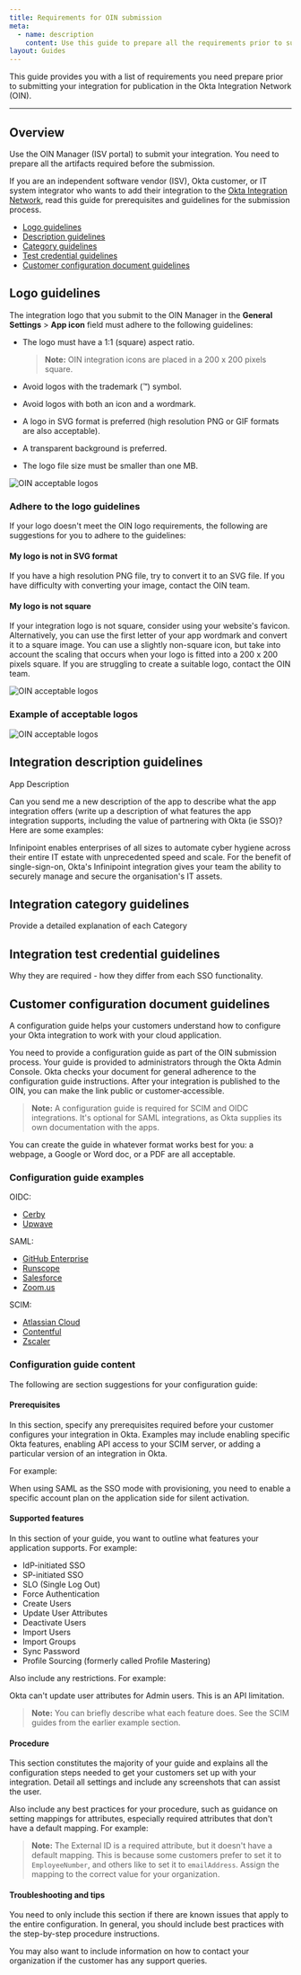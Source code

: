 ```yaml
---
title: Requirements for OIN submission
meta:
  - name: description
    content: Use this guide to prepare all the requirements prior to submitting your integration to Okta for publication in the Okta Integration Network.
layout: Guides
---
```


This guide provides you with a list of requirements you need prepare prior to submitting your integration for publication in the Okta Integration Network (OIN).

---

## Overview

Use the OIN Manager (ISV portal) to submit your integration.
You need to prepare all the artifacts required before the submission.

If you are an independent software vendor (ISV), Okta customer, or IT system integrator who wants to add their integration to the [Okta Integration Network](https://www.okta.com/integrations/), read this guide for prerequisites and guidelines for the submission process.

* [Logo guidelines](#logo-guidelines)
* [Description guidelines](#Description-guidelines)
* [Category guidelines](#category-guidelines)
* [Test credential guidelines](#test-credential-guidelines)
* [Customer configuration document guidelines](#customer-configuration-document-guidelines)

## Logo guidelines

The integration logo that you submit to the OIN Manager in the **General Settings** > **App icon** field must adhere to the following guidelines:

* The logo must have a 1:1 (square) aspect ratio.

   > **Note:** OIN integration icons are placed in a 200 x 200 pixels square.

* Avoid logos with the trademark (:tm:) symbol.

* Avoid logos with both an icon and a wordmark.

* A logo in SVG format is preferred (high resolution PNG or GIF formats are also acceptable).

* A transparent background is preferred.

* The logo file size must be smaller than one MB.

<div class="full">

![OIN acceptable logos](/img/oin/oin-logo-file-checklist.png)

</div>

### Adhere to the logo guidelines

If your logo doesn't meet the OIN logo requirements, the following are suggestions for you to adhere to the guidelines:

#### My logo is not in SVG format

If you have a high resolution PNG file, try to convert it to an SVG file. If you have difficulty with converting your image, contact the OIN team.

#### My logo is not square

If your integration logo is not square, consider using your website's favicon. Alternatively, you can use the first letter of your app wordmark and convert it to a square image. You can use a slightly non-square icon, but take into account the scaling that occurs when your logo is fitted into a 200 x 200 pixels square. If you are struggling to create a suitable logo, contact the OIN team.

<div class="full">

![OIN acceptable logos](/img/oin/oin-logo-size-guide.png)

</div>

### Example of acceptable logos

<div class="full">

![OIN acceptable logos](/img/oin/oin-logo-guide.png)

</div>

## Integration description guidelines

App Description

Can you send me a new description of the app to describe what the app integration offers (write up a description of what features the app integration supports, including the value of partnering with Okta (ie SSO)? Here are some examples:

Infinipoint enables enterprises of all sizes to automate cyber hygiene across their entire IT estate with unprecedented speed and scale. For the benefit of single-sign-on, Okta's Infinipoint integration gives your team the ability to securely manage and secure the organisation's IT assets.

## Integration category guidelines

Provide a detailed explanation of each Category

## Integration test credential guidelines

Why they are required - how they differ from each SSO functionality.

## Customer configuration document guidelines

A configuration guide helps your customers understand how to configure your Okta integration to work with your cloud application.

You need to provide a configuration guide as part of the OIN submission process. Your guide is provided to administrators through the Okta Admin Console. Okta checks your document for general adherence to the configuration guide instructions. After your integration is published to the OIN, you can make the link public or customer‐accessible.

>**Note:** A configuration guide is required for SCIM and OIDC integrations. It's optional for SAML integrations, as Okta supplies its own documentation with the apps.

You can create the guide in whatever format works best for you: a webpage, a Google or Word doc, or a PDF are all acceptable.

### Configuration guide examples

OIDC:

* [Cerby](https://docs.google.com/document/d/e/2PACX-1vRiswyNyRPVYfEMEwPsbMO8Qn11BjAO-FfUsWBBit_IYe88tzQCHTmMPtmF8uPV044HmXQR13adj3LO/pub)
* [Upwave](https://help.upwave.io/en/articles/4129778-okta-configuration-guide)

SAML:

* [GitHub Enterprise](https://saml-doc.okta.com/SAML_Docs/How-to-Configure-SAML-2.0-for-Github_Enterprise.html)
* [Runscope](https://saml-doc.okta.com/SAML_Docs/How-to-Configure-SAML-2.0-for-Runscope.html)
* [Salesforce](https://saml-doc.okta.com/SAML_Docs/How-to-Configure-SAML-2.0-in-Salesforce.html)
* [Zoom.us](https://saml-doc.okta.com/SAML_Docs/How-to-Configure-SAML-2.0-for-Zoom.us.html)

SCIM:

* [Atlassian Cloud](https://confluence.atlassian.com/cloud/configure-user-provisioning-with-okta-957492956.html)
* [Contentful](https://www.contentful.com/help/okta-user-provisioning-integration-with-scim/)
* [Zscaler](https://help.zscaler.com/zia/saml-scim-configuration-guide-okta)

### Configuration guide content

The following are section suggestions for your configuration guide:

#### Prerequisites

In this section, specify any prerequisites required before your customer configures your integration in Okta. Examples may include enabling specific Okta features, enabling API access to your SCIM server, or adding a particular version of an integration in Okta.

For example:

When using SAML as the SSO mode with provisioning, you need to enable a specific account plan on the application side for silent activation.

#### Supported features

In this section of your guide, you want to outline what features your application supports. For example:

* IdP-initiated SSO
* SP-initiated SSO
* SLO (Single Log Out)
* Force Authentication
* Create Users
* Update User Attributes
* Deactivate Users
* Import Users
* Import Groups
* Sync Password
* Profile Sourcing (formerly called Profile Mastering)

Also include any restrictions. For example:

Okta can't update user attributes for Admin users. This is an API limitation.

> **Note:** You can briefly describe what each feature does. See the SCIM guides from the earlier example section.

#### Procedure

This section constitutes the majority of your guide and explains all the configuration steps needed to get your customers set up with your integration. Detail all settings and include any screenshots that can assist the user.

Also include any best practices for your procedure, such as guidance on setting mappings for attributes, especially required attributes that don't have a default mapping. For example:

> **Note:** The External ID is a required attribute, but it doesn't have a default mapping. This is because some customers prefer to set it to `EmployeeNumber`, and others like to set it to `emailAddress`. Assign the mapping to the correct value for your organization.

#### Troubleshooting and tips

You need to only include this section if there are known issues that apply to the entire configuration. In general, you should include best practices with the step-by-step procedure instructions.

You may also want to include information on how to contact your organization if the customer has any support queries.
